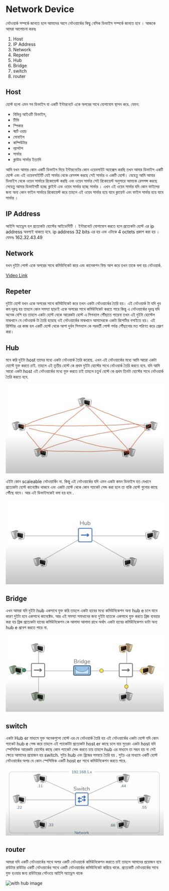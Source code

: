 
# Network Device

নেটওয়ার্ক সম্পর্কে জানতে হলে আমাদের আগে নেটওয়ার্কের কিছু বেসিক ডিভাইস সম্পর্কে জানতে হবে । আজকে আমরা আলোচনা করবঃ 

1. Host
2. IP Address
3. Network
4. Repeter
5. Hub
6. Bridge
7. switch
8. router

## Host

হোস্ট হলো এমন সব ডিভাইস যা একটি ইন্টারনেটে একে অপরের সাথে যোগাযোগ স্থাপন করে. যেমন:

- বিভিন্ন আইওটি ডিভাইস,
- টিভি
- স্পিকার
- স্মার্ট ওয়াচ
- মোবাইল
- কম্পিউটার
- ল্যাপটপ
- সার্ভার
- ক্লাউড সার্ভার ইত্যাদি

আমি যখন আমার কোন একটি ডিভাইস দিয়ে ইন্টারনেটের কোন ওয়েবসাইট অ্যাক্সেস করছি তখন আমার ডিভাইস একটি হোস্ট এবং এই ওয়েবসাইটটি যেই সার্ভার থেকে রেসপন্স করছে সেই সার্ভার ও একটি হোস্ট। যেহেতু আমি আমার ডিভাইস থেকে ওয়েব সার্ভারে রিকোয়েস্ট করছি এবং ওয়েব সার্ভার সেই রিকোয়েস্ট অনুসারে আমাকে রেসপন্স করছে সেহেতু আমার ডিভাইসটি হচ্ছে ক্লাইন্ট এবং ওয়েব সার্ভার হচ্ছে সার্ভার । এখন এই ওয়েব সার্ভার যদি কোন ফাইলের জন্য অন্য কোন ফাইল সার্ভারে রিকোয়েস্ট করে তাহলে এই ওয়েব সার্ভার হয়ে যাবে ক্লায়েন্ট এবং ফাইল সার্ভার হয়ে যাবে সার্ভার । 

## IP Address

আইপি অ্যাড্রেস হল প্রত্যেকটা হোস্টের আইডেন্টিটি ।  ইন্টারনেটে যোগাযোগ করতে হলে  প্রত্যেকটা হোস্ট এর ip address অবশ্যই থাকতে হবে. ip address 32 bits এর হয় এবং এটাকে 4 octets প্রকাশ করা হয় । যেমনঃ 162.32.43.49

## Network 

যখন দুইটা পোস্ট একে অপরের সাথে কমিউনিকেট করে এবং কানেকশন বিল্ড আপ করে তখন তাকে বলা হয় নেটওয়ার্ক.

[Video Link](https://www.youtube.com/watch?v=bj-Yfakjllc&list=PLIFyRwBY_4bRLmKfP1KnZA6rZbRHtxmXi)

## Repeter

দুইটা হোস্ট যখন একে অপরের সাথে কমিউনিকেট করে তখন একটা নেটওয়ার্কের তৈরি হয়। এই নেটওয়ার্ক টা যদি খুব কম দূরত্ব হয় তাহলে কোন সমস্যা ছাড়াই একে অপরের সাথে কমিউনিকেট করতে পারে কিন্তু এ নেটওয়ার্কের দূরত্ব যদি অনেক বেশি হয় তাহলে একটা হোস্ট থেকে আরেকটা হোস্ট এ সিগন্যাল পৌঁছাতে পারেনা তখন এই দুইটা হোস্টেল মাঝখানে যে নেটওয়ার্ক টা তৈরি হয়েছে ওই নেটওয়ার্কের মাঝখানে আমাদেরকে একটা রিপোর্টার বসাইতে হয়। এই রিপিটার এর কাজ হল একটি হোস্ট থেকে আশা দুর্বল সিগন্যাল কে পরবর্তী পোস্ট পর্যন্ত পৌঁছানোর মত পরিণত করে প্রেরণ করা। 

## Hub

মনে করি দুইটা host তাদের মধ্যে একটা নেটওয়ার্ক তৈরি করেছে. এখন এই নেটওয়ার্কের মধ্যে আমি আরো একটা হোস্টে যুক্ত করতে চাই. তাহলে এই তৃতীয় হোস্ট কে প্রথম দুইটা হোস্টের সাথে নেটওয়ার্ক তৈরি করতে হবে. যদি আমি আরো একটা host এই নেটওয়ার্কের মধ্যে যুক্ত করতে চাই তাহলে চতুর্থ হোস্ট কে প্রথম তিনটা হোস্টের সাথে নেটওয়ার্ক তৈরি করতে হবে. 


![without hub image](/asset/withoutHub.png)

এইটা কোন scaleable নেটওয়ার্কিং না. কিন্তু এই নেটওয়ার্কের যদি এমন একটা কমন ডিভাইস হত যেখানে প্রত্যেকটা হোস্ট কানেক্টেড থাকবে এবং একটা হোস্ট থেকে কোন প্যাকেট সেন্ড করা হলে তা বাকি হোস্ট গুলোর কাছে পৌঁছে যাবে। আর এই ডিভাইসকেই বলা হয় হাব .

![with hub image](/asset/withHub.png)

## Bridge

এখন আমরা যদি দুইটা hub একসাথে যুক্ত করি তাহলে একটা হাবের মধ্যে কমিউনিকেশন অন্য hub e চলে যাবে কারণ দুইটা হবে একসাথে কানেক্টেড. আর এই সমস্যা সমাধানের জন্য দুইটা হাতকে একসাথে যুক্ত করতে ব্রিজ ব্যবহার করা হয় ব্রিজ প্রত্যেকটা হাবের কমিউনিকেশন কে আলাদা আলাদা রাখে অর্থাৎ একটা হাবের কমিউনিকেশন ডাটা অন্য hub e প্রবেশ করতে পারে না. 

![with hub image](/asset/bridge.png)

## switch 

একটা Hub er মাধ্যমে যুক্ত অনেকগুলো হোস্ট এর যে নেটওয়ার্ক তৈরি হয় এই নেটওয়ার্কের একটা হোস্ট যদি কোন প্যাকেট hub e সেন্ড করে তাহলে এই প্যাকেটটা প্রত্যেকটা host er কাছে চলে যায় সুতরাং একটা host যদি স্পেসিফিক আরেকটা হোস্টের কাছে কোন প্যাকেট সেন্ড করতে চায় তাহলে hub এর মাধ্যমে তা সম্ভব হয় না সেই ক্ষেত্রে আমাদের প্রয়োজন হয় switch. সুইচ hub এবং ব্রিজের সমন্বয়ে তৈরি হয় . সুইচ এর মাধ্যমে একটি হোস্ট নেটওয়ার্কের অপর যে কোন স্পেসিফিক একটি host er সাথে কমিউনিকেশন করতে পারে. 

![with hub image](/asset/switch.png)

## router 

আমরা যদি একটি নেটওয়ার্কের সাথে অপর একটি নেটওয়ার্কে কমিউনিকেশন করাতে চাই তাহলে আমাদের প্রয়োজন হবে রাউটার রাউটার একটি নেটওয়ার্কের সাথে একটি নেটওয়ার্কের কমিউনিকেট করিয়ে থাকে. প্রত্যেকটি নেটওয়ার্কের সাথে যুক্ত হওয়ার জন্য রাউটারের গেটওয়ে আইপি অ্যাড্রেস থাকে

![with hub image](/asset/router.png)

